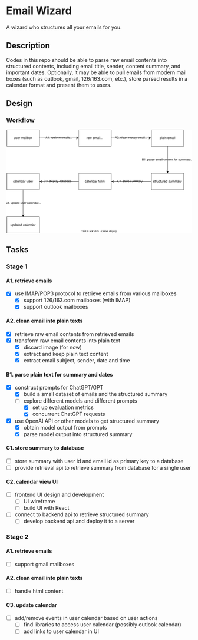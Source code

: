 # Email Wizard

A wizard who structures all your emails for you.

## Description

Codes in this repo should be able to parse raw email contents into structured contents, including email title, sender, content summary, and important dates. Optionally, it may be able to pull emails from modern mail boxes (such as outlook, gmail, 126/163.com, etc.), store parsed results in a calendar format and present them to users.

## Design

### Workflow

![image](assets/workflow.drawio.svg)

## Tasks

### Stage 1

#### A1. retrieve emails

- [x] use IMAP/POP3 protocol to retrieve emails from various mailboxes
  - [x] support 126/163.com mailboxes (with IMAP)
  - [x] support outlook mailboxes

#### A2. clean email into plain texts

- [x] retrieve raw email contents from retrieved emails
- [x] transform raw email contents into plain text
  - [x] discard image (for now)
  - [x] extract and keep plain text content
  - [x] extract email subject, sender, date and time

#### B1. parse plain text for summary and dates

- [x] construct prompts for ChatGPT/GPT
  - [x] build a small dataset of emails and the structured summary
  - [ ] explore different models and different prompts
    - [x] set up evaluation metrics
    - [x] concurrent ChatGPT requests
- [x] use OpenAI API or other models to get structured summary
  - [x] obtain model output from prompts
  - [x] parse model output into structured summary

#### C1. store summary to database

- [ ] store summary with user id and email id as primary key to a database
- [ ] provide retrieval api to retrieve summary from database for a single user

#### C2. calendar view UI

- [ ] frontend UI design and development
  - [ ] UI wireframe
  - [ ] build UI with React
- [ ] connect to backend api to retrieve structured summary
  - [ ] develop backend api and deploy it to a server

### Stage 2

#### A1. retrieve emails

- [ ] support gmail mailboxes

#### A2. clean email into plain texts

- [ ] handle html content

#### C3. update calendar

- [ ] add/remove events in user calendar based on user actions
  - [ ] find libraries to access user calendar (possibly outlook calendar)
  - [ ] add links to user calendar in UI
